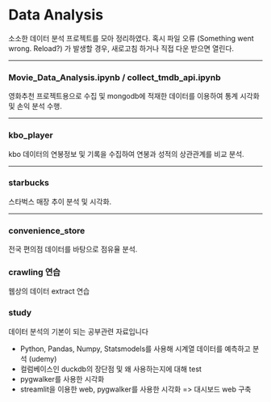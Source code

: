 # Data Analysis

소소한 데이터 분석 프로젝트를 모아 정리하였다.
혹시 파일 오류 (Something went wrong. Reload?) 가 발생할 경우, 새로고침 하거나 직접 다운 받으면 열린다.

- - -

### Movie_Data_Analysis.ipynb / collect_tmdb_api.ipynb
영화추천 프로젝트용으로 수집 및 mongodb에 적재한 데이터를 이용하여 통계 시각화 및 손익 분석 수행.

- - -

### kbo_player
kbo 데이터의 연봉정보 및 기록을 수집하여 연봉과 성적의 상관관계를 비교 분석.

- - -

### starbucks
스타벅스 매장 추이 분석 및 시각화.

- - -

### convenience_store
전국 편의점 데이터를 바탕으로 점유율 분석.


### crawling 연습
웹상의 데이터 extract 연습


### study
데이터 분석의 기본이 되는 공부관련 자료입니다
- Python, Pandas, Numpy, Statsmodels를 사용해 시계열 데이터를 예측하고 분석 (udemy)
- 컬럼베이스인 duckdb의 장단점 및 왜 사용하는지에 대해 test
- pygwalker를 사용한 시각화
- streamlit을 이용한 web, pygwalker를 사용한 시각화 => 대시보드 web 구축
